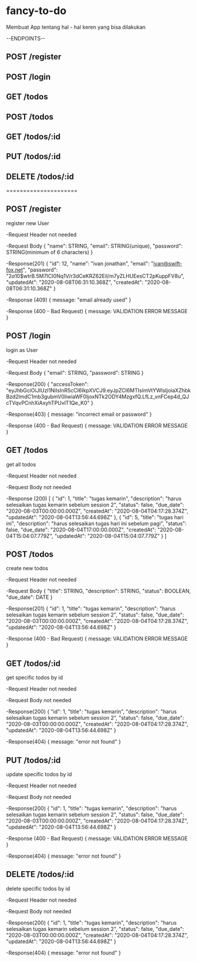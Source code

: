# fancy-to-do
Membuat App tentang hal - hal keren yang bisa dilakukan

--ENDPOINTS--
## POST /register
## POST /login
## GET /todos
## POST /todos
## GET /todos/:id
## PUT /todos/:id
## DELETE /todos/:id
=====================
## POST /register
register new User

-Request Header
not needed

-Request Body
{
    "name": STRING,
    "email": STRING(unique),
    "password": STRING(minimum of 6 characters)
}

-Response(201)
{
    "id": 12,
    "name": "ivan jonathan",
    "email": "ivan@swift-fox.net",
    "password": "$2a$10$wtrB.5M7ICI0Nq1V/r3dCeKRZ62Eil/m7yZLHUEesCT2pKuppFV8u",
    "updatedAt": "2020-08-08T06:31:10.368Z",
    "createdAt": "2020-08-08T06:31:10.368Z"
}

-Response (409)
{
    message: "email already used"
}

-Response (400 - Bad Request)
{
    message: VALIDATION ERROR MESSAGE
}

## POST /login
login as User

-Request Header
not needed

-Request Body
{
    "email": STRING,
    "password": STRING
}

-Response(200)
{
    "accessToken": "eyJhbGciOiJIUzI1NiIsInR5cCI6IkpXVCJ9.eyJpZCI6MTIsImVtYWlsIjoiaXZhbkBzd2lmdC1mb3gubmV0IiwiaWF0IjoxNTk2ODY4MzgxfQ.LfLz_vnFCep4d_QJcTVqvPCnhXiAxyhTPUvlT1Qe_K0"
}

-Response(403)
{
    message: "incorrect email or password"
}

-Response (400 - Bad Request)
{
    message: VALIDATION ERROR MESSAGE
}

## GET /todos
get all todos

-Request Header
not needed

-Request Body
not needed

-Response (200)
[
    {
        "id": 1,
        "title": "tugas kemarin",
        "description": "harus selesaikan tugas kemarin sebelum session 2",
        "status": false,
        "due_date": "2020-08-03T00:00:00.000Z",
        "createdAt": "2020-08-04T04:17:28.374Z",
        "updatedAt": "2020-08-04T13:56:44.698Z"
    },
    {
        "id": 5,
        "title": "tugas hari ini",
        "description": "harus selesaikan tugas hari ini sebelum pagi",
        "status": false,
        "due_date": "2020-08-04T17:00:00.000Z",
        "createdAt": "2020-08-04T15:04:07.779Z",
        "updatedAt": "2020-08-04T15:04:07.779Z"
    }
]

## POST /todos
create new todos

-Request Header
not needed

-Request Body
{
    "title": STRING,
    "description": STRING,
    "status": BOOLEAN,
    "due_date": DATE
}

-Response(201)
{
    "id": 1,
    "title": "tugas kemarin",
    "description": "harus selesaikan tugas kemarin sebelum session 2",
    "status": false,
    "due_date": "2020-08-03T00:00:00.000Z",
    "createdAt": "2020-08-04T04:17:28.374Z",
    "updatedAt": "2020-08-04T13:56:44.698Z"
}

-Response (400 - Bad Request)
{
    message: VALIDATION ERROR MESSAGE
}

## GET /todos/:id
get specific todos by id

-Request Header
not needed

-Request Body
not needed

-Response(200)
{
    "id": 1,
    "title": "tugas kemarin",
    "description": "harus selesaikan tugas kemarin sebelum session 2",
    "status": false,
    "due_date": "2020-08-03T00:00:00.000Z",
    "createdAt": "2020-08-04T04:17:28.374Z",
    "updatedAt": "2020-08-04T13:56:44.698Z"
}

-Response(404)
{
    message: "error not found"
}

## PUT /todos/:id
update specific todos by id

-Request Header
not needed

-Request Body
not needed

-Response(200)
{
    "id": 1,
    "title": "tugas kemarin",
    "description": "harus selesaikan tugas kemarin sebelum session 2",
    "status": false,
    "due_date": "2020-08-03T00:00:00.000Z",
    "createdAt": "2020-08-04T04:17:28.374Z",
    "updatedAt": "2020-08-04T13:56:44.698Z"
}

-Response (400 - Bad Request)
{
    message: VALIDATION ERROR MESSAGE
}

-Response(404)
{
    message: "error not found"
}

## DELETE /todos/:id
delete specific todos by id

-Request Header
not needed

-Request Body
not needed

-Response(200)
{
    "id": 1,
    "title": "tugas kemarin",
    "description": "harus selesaikan tugas kemarin sebelum session 2",
    "status": false,
    "due_date": "2020-08-03T00:00:00.000Z",
    "createdAt": "2020-08-04T04:17:28.374Z",
    "updatedAt": "2020-08-04T13:56:44.698Z"
}

-Response(404)
{
    message: "error not found"
}
